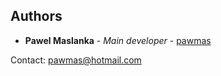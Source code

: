 ## Authors

* **Pawel Maslanka** - *Main developer* - [pawmas](https://github.com/pawmas)

Contact: pawmas@hotmail.com
